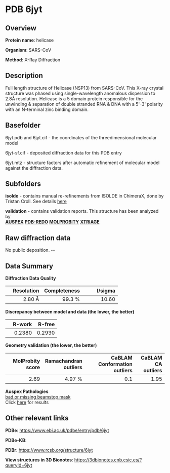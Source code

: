 # PDB 6jyt

## Overview

**Protein name**: helicase

**Organism**: SARS-CoV

**Method**: X-Ray Diffraction

## Description

Full length structure of Helicase (NSP13) from SARS-CoV. This X-ray crystal structure was phased using single-wavelength anomalous dispersion to 2.8Å resolution. Helicase is a 5 domain protein responsible for the unwinding & separation of double stranded RNA & DNA with a 5'-3' polarity with an N-terminal zinc binding domain.

## Basefolder

6jyt.pdb and 6jyt.cif - the coordinates of the threedimensional molecular model

6jyt-sf.cif - deposited diffraction data for this PDB entry

6jyt.mtz - structure factors after automatic refinement of molecular model against the diffraction data.

## Subfolders

**isolde** - contains manual re-refinements from ISOLDE in ChimeraX, done by Tristan Croll. See details [here](https://github.com/thorn-lab/coronavirus_structural_task_force/blob/master/pdb/helicase/SARS-CoV/6jyt/isolde/directory_info.txt)



**validation** - contains validation reports. This structure has been analyzed by <br>[**AUSPEX**](https://github.com/thorn-lab/coronavirus_structural_task_force/tree/master/pdb/helicase/SARS-CoV/6jyt/validation/auspex) [**PDB-REDO**](https://github.com/thorn-lab/coronavirus_structural_task_force/tree/master/pdb/helicase/SARS-CoV/6jyt/validation/pdb-redo) [**MOLPROBITY**](https://github.com/thorn-lab/coronavirus_structural_task_force/tree/master/pdb/helicase/SARS-CoV/6jyt/validation/molprobity) [**XTRIAGE**](https://github.com/thorn-lab/coronavirus_structural_task_force/blob/master/pdb/helicase/SARS-CoV/6jyt/validation/Xtriage_output.log)   



## Raw diffraction data

No public deposition. --<br> 

## Data Summary
**Diffraction Data Quality**

|   | Resolution | Completeness| I/sigma |
|---|-------------:|----------------:|--------------:|
|   |2.80 Å|99.3  %|<img width=50/>10.60|

**Discrepancy between model and data (the lower, the better)**

|   | **R-work**| **R-free**   
|---|-------------:|----------------:|           
||  0.2380|  0.2930|

**Geometry validation (the lower, the better)**

|   |**MolProbity<br>score**| **Ramachandran<br>outliers** | **CaBLAM<br>Conformation outliers** | **CaBLAM<br>CA outliers** |
|---|-------------:|----------------:|----------------:|----------------:|
||  2.69|  4.97 %|0.1|1.95|

**Auspex Pathologies**<br> [bad or missing beamstop mask](https://www.auspex.de/pathol/#2)<br>Click [here](https://github.com/thorn-lab/coronavirus_structural_task_force/blob/master/pdb/helicase/SARS-CoV/6jyt/validation/auspex/6jyt_auspex_comments.txt)  for results

 



## Other relevant links 
**PDBe**:  https://www.ebi.ac.uk/pdbe/entry/pdb/6jyt

**PDBe-KB**:  
 
**PDBr**: https://www.rcsb.org/structure/6jyt 

**View structures in 3D Bionotes**: https://3dbionotes.cnb.csic.es/?queryId=6jyt

